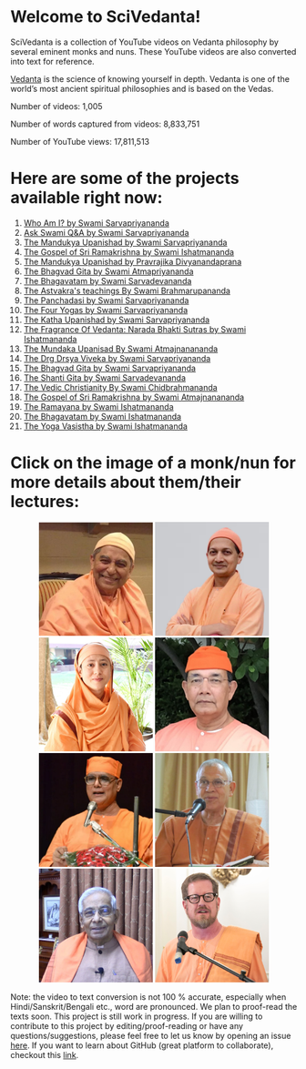 # Welcome to SciVedanta! 

SciVedanta is a collection of YouTube videos on Vedanta philosophy by several eminent monks and nuns. These YouTube videos are also converted into text for reference. 

[Vedanta](https://en.wikipedia.org/wiki/Vedanta) is the science of knowing yourself in depth. Vedanta is one of the world’s most ancient spiritual philosophies and is based on the Vedas.


Number of videos: 1,005

Number of words captured from videos: 8,833,751

Number of YouTube views: 17,811,513

# Here are some of the projects available right now:

1. [Who Am I? by Swami Sarvapriyananda](./Who_Am_I_Sarvapriyananda/)
2. [Ask Swami Q&A by Swami Sarvapriyananda](./ask_swami_sarvapriyananda)
3. [The Mandukya Upanishad by Swami Sarvapriyananda](./mandukya_sarvapriyananda/)
4. [The Gospel of Sri Ramakrishna by Swami Ishatmananda](./panchamveda_ishatmananda/)
5. [The Mandukya Upanishad by Pravrajika Divyanandaprana](./mandukya_divyanandaprana)
6. [The Bhagvad Gita by Swami Atmapriyananda](./gita_atmapriyananda/)
7. [The Bhagavatam by Swami Sarvadevananda](./bhagavatam_sarvadevananda)
8. [The Astvakra's teachings By Swami Brahmarupananda](./astvakra_teachings_brahmarupananda/)
9. [The Panchadasi by Swami Sarvapriyananda](./panchadasi_sarvapriyananda)
10. [The Four Yogas by Swami Sarvapriyananda](./four_yogas_sarvapriyananda)
11. [The Katha Upanishad by Swami Sarvapriyananda](./katha_upanishad_sarvapriyananda)
12. [The Fragrance Of Vedanta: Narada Bhakti Sutras by Swami Ishatmananda](./narada_bhakti_sutra_ishatmananda)
13. [The Mundaka Upanisad By Swami Atmajnanananda](./mundaka_upanishad_atmajnanananda)
14. [The Drg Drsya Viveka by Swami Sarvapriyananda](./drg_drsya_viveka_sarvapriyananda)
15. [The Bhagvad Gita by Swami Sarvapriyananda](./gita_sarvapriyananda)
16. [The Shanti Gita by Swami Sarvadevananda](./shanti_gita_sarvadevananda)
17. [The Vedic Christianity By Swami Chidbrahmananda](./vedic_christianity_chidbrahmananda)
18. [The Gospel of Sri Ramakrishna by Swami Atmajnanananda](./gospel_ramakrishna_atmajnanananda)
19. [The Ramayana by Swami Ishatmananda](./ramayan_ishatmananda/)
20. [The Bhagavatam by Swami Ishatmananda](./bhagavatam_ishatmananada)
21. [The Yoga Vasistha by Swami Ishatmananda](./yoga_vasistha_ishatmananda)


# Click on the image of a monk/nun for more details about them/their lectures:

<p align="center">
   <a href="./sarvadevananda"><img src="images/sarvadevananda.png" alt="sarvadevananda"  width="200"/></a>
   <a href="./sarvapriyananda"><img src="images/sarvapriyananda.png" alt="Sarvapriyananda"  width="200"/></a>
   <a href="./divyanandaprana"><img src="images/divyanandaprana.png" alt="divyanandaprana"  width="200"/></a>
   <a href="./ishatmananda"><img src="images/ishatmananda.png" alt="ishatmananda"  width="200"/></a>
   <a href="./atmapriyananda"><img src="images/atmapriyananda.png" alt="atmapriyananda"  width="200"/></a>
   <a href="./atmajnanananda"><img src="images/atmajnanananda.png" alt="atmajnanananda"  width="200"/></a>
   <a href="./brahmarupananda"><img src="images/brahmarupananda.png" alt="brahmarupananda"  width="200"/></a>
   <a href="./chidbrahmananda"><img src="images/chidbrahmananda.png" alt="chidbrahmananda"  width="200"/></a>
</p>






Note: the video to text conversion is not 100 % accurate, especially when Hindi/Sanskrit/Bengali etc., word are pronounced. 
We plan to proof-read the texts soon. 
This project is still work in progress. If you are willing to contribute to this project by editing/proof-reading or have any questions/suggestions, 
please feel free to let us know by opening an issue [here](https://github.com/SciVedanta/SciVedanta.github.io/issues/new). If you want to learn about GitHub (great platform to collaborate), checkout this [link](https://egghead.io/courses/how-to-contribute-to-an-open-source-project-on-github).
